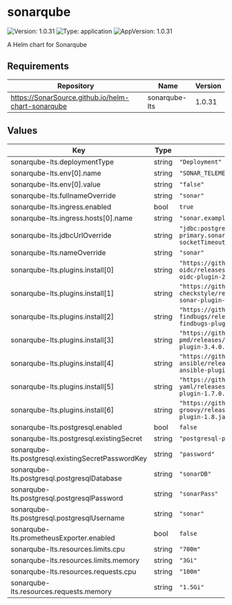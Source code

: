# sonarqube

![Version: 1.0.31](https://img.shields.io/badge/Version-1.0.31-informational?style=flat-square) ![Type: application](https://img.shields.io/badge/Type-application-informational?style=flat-square) ![AppVersion: 1.0.31](https://img.shields.io/badge/AppVersion-1.0.31-informational?style=flat-square)

A Helm chart for Sonarqube

## Requirements

| Repository | Name | Version |
|------------|------|---------|
| https://SonarSource.github.io/helm-chart-sonarqube | sonarqube-lts | 1.0.31 |

## Values

| Key | Type | Default | Description |
|-----|------|---------|-------------|
| sonarqube-lts.deploymentType | string | `"Deployment"` |  |
| sonarqube-lts.env[0].name | string | `"SONAR_TELEMETRY_ENABLE"` |  |
| sonarqube-lts.env[0].value | string | `"false"` |  |
| sonarqube-lts.fullnameOverride | string | `"sonar"` |  |
| sonarqube-lts.ingress.enabled | bool | `true` |  |
| sonarqube-lts.ingress.hosts[0].name | string | `"sonar.example.com"` |  |
| sonarqube-lts.jdbcUrlOverride | string | `"jdbc:postgresql://postgresql-primary.sonar.svc:5432/sonar?socketTimeout=1500"` |  |
| sonarqube-lts.nameOverride | string | `"sonar"` |  |
| sonarqube-lts.plugins.install[0] | string | `"https://github.com/vaulttec/sonar-auth-oidc/releases/download/v2.1.1/sonar-auth-oidc-plugin-2.1.1.jar"` |  |
| sonarqube-lts.plugins.install[1] | string | `"https://github.com/checkstyle/sonar-checkstyle/releases/download/9.3/checkstyle-sonar-plugin-9.3.jar"` |  |
| sonarqube-lts.plugins.install[2] | string | `"https://github.com/spotbugs/sonar-findbugs/releases/download/4.2.2/sonar-findbugs-plugin-4.2.2.jar"` |  |
| sonarqube-lts.plugins.install[3] | string | `"https://github.com/jborgers/sonar-pmd/releases/download/3.4.0/sonar-pmd-plugin-3.4.0.jar"` |  |
| sonarqube-lts.plugins.install[4] | string | `"https://github.com/sbaudoin/sonar-ansible/releases/download/v2.5.1/sonar-ansible-plugin-2.5.1.jar"` |  |
| sonarqube-lts.plugins.install[5] | string | `"https://github.com/sbaudoin/sonar-yaml/releases/download/v1.7.0/sonar-yaml-plugin-1.7.0.jar"` |  |
| sonarqube-lts.plugins.install[6] | string | `"https://github.com/Inform-Software/sonar-groovy/releases/download/1.8/sonar-groovy-plugin-1.8.jar"` |  |
| sonarqube-lts.postgresql.enabled | bool | `false` |  |
| sonarqube-lts.postgresql.existingSecret | string | `"postgresql-pguser-sonar"` |  |
| sonarqube-lts.postgresql.existingSecretPasswordKey | string | `"password"` |  |
| sonarqube-lts.postgresql.postgresqlDatabase | string | `"sonarDB"` |  |
| sonarqube-lts.postgresql.postgresqlPassword | string | `"sonarPass"` |  |
| sonarqube-lts.postgresql.postgresqlUsername | string | `"sonar"` |  |
| sonarqube-lts.prometheusExporter.enabled | bool | `false` |  |
| sonarqube-lts.resources.limits.cpu | string | `"700m"` |  |
| sonarqube-lts.resources.limits.memory | string | `"3Gi"` |  |
| sonarqube-lts.resources.requests.cpu | string | `"100m"` |  |
| sonarqube-lts.resources.requests.memory | string | `"1.5Gi"` |  |

